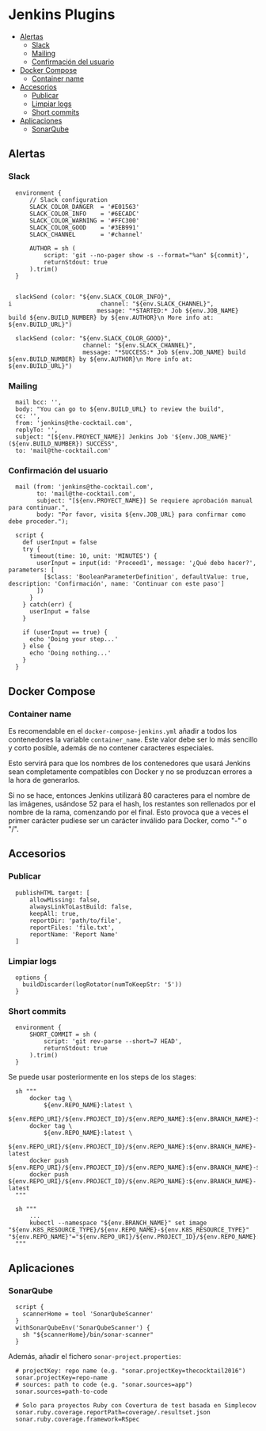 # Jenkins Plugins

  * [Alertas](#alertas)
    * [Slack](#slack)
    * [Mailing](#mailing)
    * [Confirmación del usuario](#confirmación-del-usuario)
  * [Docker Compose](#docker-compose)
    * [Container name](#container-name)
  * [Accesorios](#accesorios)
    * [Publicar](#publicar)
    * [Limpiar logs](#limpiar-logs)
    * [Short commits](#short-commits)
  * [Aplicaciones](#aplicaciones)
    * [SonarQube](#sonarqube)


## Alertas

### Slack

```
  environment {
      // Slack configuration
      SLACK_COLOR_DANGER  = '#E01563'
      SLACK_COLOR_INFO    = '#6ECADC'
      SLACK_COLOR_WARNING = '#FFC300'
      SLACK_COLOR_GOOD    = '#3EB991'
      SLACK_CHANNEL       = '#channel'

      AUTHOR = sh (
          script: 'git --no-pager show -s --format="%an" ${commit}',
          returnStdout: true
      ).trim()
  }


  slackSend (color: "${env.SLACK_COLOR_INFO}",
i                         channel: "${env.SLACK_CHANNEL}",
                         message: "*STARTED:* Job ${env.JOB_NAME} build ${env.BUILD_NUMBER} by ${env.AUTHOR}\n More info at: ${env.BUILD_URL}")

  slackSend (color: "${env.SLACK_COLOR_GOOD}",
                     channel: "${env.SLACK_CHANNEL}",
                     message: "*SUCCESS:* Job ${env.JOB_NAME} build ${env.BUILD_NUMBER} by ${env.AUTHOR}\n More info at: ${env.BUILD_URL}")
```

### Mailing

```
  mail bcc: '',
  body: "You can go to ${env.BUILD_URL} to review the build",
  cc: '',
  from: 'jenkins@the-cocktail.com',
  replyTo: '',
  subject: "[${env.PROYECT_NAME}] Jenkins Job '${env.JOB_NAME}' (${env.BUILD_NUMBER}) SUCCESS",
  to: 'mail@the-cocktail.com'
```

### Confirmación del usuario

```
  mail (from: 'jenkins@the-cocktail.com',
        to: 'mail@the-cocktail.com',
        subject: "[${env.PROYECT_NAME}] Se requiere aprobación manual para continuar.",
        body: "Por favor, visita ${env.JOB_URL} para confirmar como debe proceder.");

  script {
    def userInput = false
    try {
      timeout(time: 10, unit: 'MINUTES') {
        userInput = input(id: 'Proceed1', message: '¿Qué debo hacer?', parameters: [
          [$class: 'BooleanParameterDefinition', defaultValue: true, description: 'Confirmación', name: 'Continuar con este paso']
        ])
      }
    } catch(err) {
      userInput = false
    }

    if (userInput == true) {
      echo 'Doing your step...'
    } else {
      echo 'Doing nothing...'
    }
  }
```

## Docker Compose

### Container name

Es recomendable en el `docker-compose-jenkins.yml` añadir a todos los contenedores la variable `container_name`. Este valor debe ser lo más sencillo y corto posible, además de no contener caracteres especiales.

Esto servirá para que los nombres de los contenedores que usará Jenkins sean completamente compatibles con Docker y no se produzcan errores a la hora de generarlos.

Si no se hace, entonces Jenkins utilizará 80 caracteres para el nombre de las imágenes, usándose 52 para el hash, los restantes son rellenados por el nombre de la rama, comenzando por el final. Esto provoca que a veces el primer carácter pudiese ser un carácter inválido para Docker, como "-" o "/".

## Accesorios

### Publicar

```
  publishHTML target: [
      allowMissing: false,
      alwaysLinkToLastBuild: false,
      keepAll: true,
      reportDir: 'path/to/file',
      reportFiles: 'file.txt',
      reportName: 'Report Name'
  ]
```

### Limpiar logs

```
  options {
    buildDiscarder(logRotator(numToKeepStr: '5'))
  }
```

### Short commits

```
  environment {
      SHORT_COMMIT = sh (
          script: 'git rev-parse --short=7 HEAD',
          returnStdout: true
      ).trim()
  }
```

Se puede usar posteriormente en los steps de los stages:

```
  sh """
      docker tag \
          ${env.REPO_NAME}:latest \
          ${env.REPO_URI}/${env.PROJECT_ID}/${env.REPO_NAME}:${env.BRANCH_NAME}-${env.SHORT_COMMIT}
      docker tag \
          ${env.REPO_NAME}:latest \
          ${env.REPO_URI}/${env.PROJECT_ID}/${env.REPO_NAME}:${env.BRANCH_NAME}-latest
      docker push ${env.REPO_URI}/${env.PROJECT_ID}/${env.REPO_NAME}:${env.BRANCH_NAME}-${env.SHORT_COMMIT}
      docker push ${env.REPO_URI}/${env.PROJECT_ID}/${env.REPO_NAME}:${env.BRANCH_NAME}-latest
  """
```
```
  sh """
      ...
      kubectl --namespace "${env.BRANCH_NAME}" set image "${env.K8S_RESOURCE_TYPE}/${env.REPO_NAME}-${env.K8S_RESOURCE_TYPE}" "${env.REPO_NAME}"="${env.REPO_URI}/${env.PROJECT_ID}/${env.REPO_NAME}:${env.BRANCH_NAME}-${env.SHORT_COMMIT}"
  """
```

## Aplicaciones

### SonarQube

```
  script {
    scannerHome = tool 'SonarQubeScanner'
  }
  withSonarQubeEnv('SonarQubeScanner') {
    sh "${scannerHome}/bin/sonar-scanner"
  }

```

Además, añadir el fichero `sonar-project.properties`:

```
  # projectKey: repo name (e.g. "sonar.projectKey=thecocktail2016")
  sonar.projectKey=repo-name
  # sources: path to code (e.g. "sonar.sources=app")
  sonar.sources=path-to-code

  # Solo para proyectos Ruby con Covertura de test basada en Simplecov
  sonar.ruby.coverage.reportPath=coverage/.resultset.json
  sonar.ruby.coverage.framework=RSpec
```
